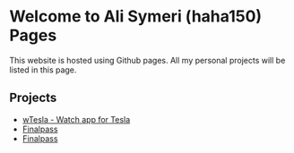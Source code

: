 # Welcome to Ali Symeri (haha150) Pages

This website is hosted using Github pages. All my personal projects will be listed in this page.

## Projects

* [wTesla - Watch app for Tesla](https://haha150.github.io/wTesla)
* [Finalpass](https://haha150.github.io/finalpass)
* [Finalpass](https://haha150.github.io/discord)
